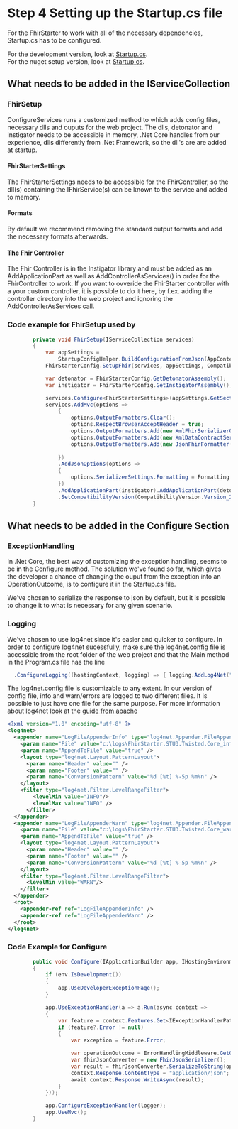 # Step 4 Setting up the Startup.cs file

For the FhirStarter to work with all of the necessary dependencies, Startup.cs has to be configured.

For the development version, look at [Startup.cs](https://github.com/verzada/FhirStarter.DotNetCore/blob/master/src/FhirStarter.R4.Twisted.Core/Startup.cs). <br />
For the nuget setup version, look at [Startup.cs](https://github.com/verzada/FhirStarter.DotNetCore/blob/master/src/FhirStarter.R4.Twisted.Core.Nuget/Startup.cs).

## What needs to be added in the IServiceCollection

### FhirSetup

ConfigureServices runs a customized method to which adds config files, necessary dlls and ouputs for the web project.
The dlls, detonator and instigator needs to be accessible in memory, .Net Core handles from our experience, dlls differently from .Net Framework, so the dll's are are added at startup.

#### FhirStarterSettings
The FhirStarterSettings needs to be accessible for the FhirController, so the dll(s) containing the IFhirService(s) can be known to the service and added to memory.

#### Formats
By default we recommend removing the standard output formats and add the necessary formats afterwards.

#### The Fhir Controller

The Fhir Controller is in the Instigator library and must be added as an AddApplicationPart as well as AddControllerAsServices() in order for the FhirController to work. If you want to ovveride the FhirStarter controller with a your custom controller, it is possible to do it here, by f.ex. adding the controller directory into the web project and ignoring the AddControllerAsServices call.

### Code example for FhirSetup used by 

```c#
        private void FhirSetup(IServiceCollection services)
        {
            var appSettings =
                StartupConfigHelper.BuildConfigurationFromJson(AppContext.BaseDirectory, "appsettings.json");
            FhirStarterConfig.SetupFhir(services, appSettings, CompatibilityVersion.Version_2_2);

            var detonator = FhirStarterConfig.GetDetonatorAssembly();
            var instigator = FhirStarterConfig.GetInstigatorAssembly();

            services.Configure<FhirStarterSettings>(appSettings.GetSection(nameof(FhirStarterSettings)));
            services.AddMvc(options =>
                {
                    options.OutputFormatters.Clear();
                    options.RespectBrowserAcceptHeader = true;
                    options.OutputFormatters.Add(new XmlFhirSerializerOutputFormatter());
                    options.OutputFormatters.Add(new XmlDataContractSerializerOutputFormatter());
                    options.OutputFormatters.Add(new JsonFhirFormatter());
                       
                })
                .AddJsonOptions(options =>
                {
                    options.SerializerSettings.Formatting = Formatting.Indented;
                })
                .AddApplicationPart(instigator).AddApplicationPart(detonator).AddControllersAsServices()
                .SetCompatibilityVersion(CompatibilityVersion.Version_2_2);
        }
```

## What needs to be added in the Configure Section

### ExceptionHandling

In .Net Core, the best way of customizing the exception handling, seems to be in the Configure method.
The solution we've found so far, which gives the developer a chance of changing the ouput from the exception into an OperationOutcome, is to configure it in the Startup.cs file.

We've chosen to serialize the response to json by default, but it is possible to change it to what is necessary for any given scenario.

### Logging

We've chosen to use log4net since it's easier and quicker to configure.
In order to configure log4net sucessfully, make sure the log4net.config file is accessible from the root folder of the web project and that the Main method in the Program.cs file has the line 

```c#
  .ConfigureLogging((hostingContext, logging) => { logging.AddLog4Net("log4net.config"); })
```

The log4net.config file is customizable to any extent. In our version of config file, info and warn/errors are logged to two different files. It is possible to just have one file for the same purpose. For more information about log4net look at the [guide from apache](https://logging.apache.org/log4net/release/manual/configuration.html)

``` xml
<?xml version="1.0" encoding="utf-8" ?>
<log4net>
  <appender name="LogFileAppenderInfo" type="log4net.Appender.FileAppender">
    <param name="File" value="c:\logs\FhirStarter.STU3.Twisted.Core_info.log" />
    <param name="AppendToFile" value="true" />
    <layout type="log4net.Layout.PatternLayout">
      <param name="Header" value="" />
      <param name="Footer" value="" />
      <param name="ConversionPattern" value="%d [%t] %-5p %m%n" />
    </layout>
    <filter type="log4net.Filter.LevelRangeFilter">
        <levelMin value="INFO"/>
        <levelMax value="INFO" />
      </filter>
  </appender>
  <appender name="LogFileAppenderWarn" type="log4net.Appender.FileAppender">
    <param name="File" value="c:\logs\FhirStarter.STU3.Twisted.Core_warn.log" />
    <param name="AppendToFile" value="true" />
    <layout type="log4net.Layout.PatternLayout">
      <param name="Header" value="" />
      <param name="Footer" value="" />
      <param name="ConversionPattern" value="%d [%t] %-5p %m%n" />
    </layout>
    <filter type="log4net.Filter.LevelRangeFilter">
      <levelMin value="WARN"/>
    </filter>
  </appender>
  <root>
    <appender-ref ref="LogFileAppenderInfo" />
    <appender-ref ref="LogFileAppenderWarn" />
  </root>
</log4net>
```

### Code Example for Configure

```c#
        public void Configure(IApplicationBuilder app, IHostingEnvironment env, ILogger<IFhirService> logger)
        {
            if (env.IsDevelopment())
            {
                app.UseDeveloperExceptionPage();
            }

            app.UseExceptionHandler(a => a.Run(async context =>
            {
                var feature = context.Features.Get<IExceptionHandlerPathFeature>();
                if (feature?.Error != null)
                {
                    var exception = feature.Error;

                    var operationOutcome = ErrorHandlingMiddleware.GetOperationOutCome(exception, true);
                    var fhirJsonConverter = new FhirJsonSerializer();
                    var result = fhirJsonConverter.SerializeToString(operationOutcome);
                    context.Response.ContentType = "application/json";
                    await context.Response.WriteAsync(result);
                }
            }));

            app.ConfigureExceptionHandler(logger);
            app.UseMvc();
        }
```